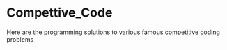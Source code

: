 # Compettive_Code

Here are the programming solutions to various famous competitive coding problems

